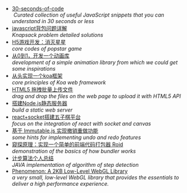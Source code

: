 * [30-seconds-of-code](https://github.com/Chalarangelo/30-seconds-of-code/blob/master/README.md)<br/>
  _Curated collection of useful JavaScript snippets that you can understand in 30 seconds or less_
* [javascript背包问题详解](https://segmentfault.com/a/1190000012829866)<br/>
  _Knapsack problem detailed solutions_
* [H5游戏开发：消灭星星](https://github.com/leeenx/popstar/tree/master/src/script/core)<br/>
 _core codes of popstar game_
* [从0到1，开发一个动画库](https://github.com/JS-Hao/timeline/tree/master/src)<br/>
 _development of a simple animation library from which we could get some inspirations_
 * [从头实现一个koa框架](https://segmentfault.com/a/1190000014044408)<br/>
 _core principles of Koa web framework_
  * [HTML5 拖拽批量上传文件](https://github.com/Msxiaoma/upload-folder)<br/>
 _drag and drop the files on the web page to upload it with HTML5 API_
   * [搭建Node.js静态服务器](https://segmentfault.com/a/1190000013800347)<br/>
 _build a static web server_
 * [react+socket搭建五子棋平台](https://segmentfault.com/a/1190000014553247)<br/>
 _focus on the integration of react with socket and canvas_
 * [基于 Immutable.js 实现撤销重做功能](https://qianduan.group/posts/5a956f860cf6b624d2239cae)<br/>
 _some hints for implementing undo and redo features_
  * [窥探原理：实现一个简单的前端代码打包器 Roid](https://segmentfault.com/a/1190000015172229)<br/>
 _demonstration of the basics of how bundler works_
  * [计步算法个人总结](https://blog.csdn.net/Zxin94264/article/details/78716290)<br/>
_JAVA implementation of algorithm of step detection_
  * [Phenomenon: A 2KB Low-Level WebGL Library](https://github.com/vaneenige/phenomenon)<br/>
_a very small, low-level WebGL library that provides the essentials to deliver a high performance experience._

